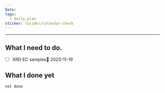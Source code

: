 ```yaml
---
Date: 
tags:
  - daily_plan
sticker: lucide//calendar-check
---
```

---
## What I need to do.

- [ ] XRD EC samples📅 2023-11-19 



## What I done yet
```tasks
not done
```

